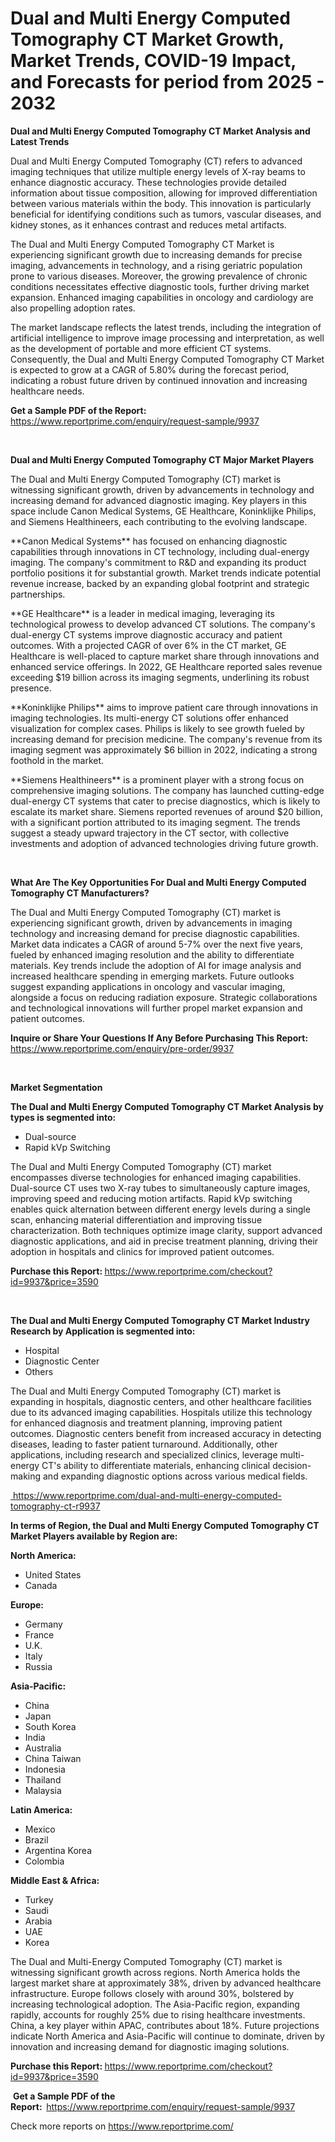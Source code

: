 <p><h1>Dual and Multi Energy Computed Tomography CT Market Growth, Market Trends, COVID-19 Impact, and Forecasts for period from 2025 - 2032</h1></p><p><strong>Dual and Multi Energy Computed Tomography CT Market Analysis and Latest Trends</strong></p>
<p><p>Dual and Multi Energy Computed Tomography (CT) refers to advanced imaging techniques that utilize multiple energy levels of X-ray beams to enhance diagnostic accuracy. These technologies provide detailed information about tissue composition, allowing for improved differentiation between various materials within the body. This innovation is particularly beneficial for identifying conditions such as tumors, vascular diseases, and kidney stones, as it enhances contrast and reduces metal artifacts.</p><p>The Dual and Multi Energy Computed Tomography CT Market is experiencing significant growth due to increasing demands for precise imaging, advancements in technology, and a rising geriatric population prone to various diseases. Moreover, the growing prevalence of chronic conditions necessitates effective diagnostic tools, further driving market expansion. Enhanced imaging capabilities in oncology and cardiology are also propelling adoption rates.</p><p>The market landscape reflects the latest trends, including the integration of artificial intelligence to improve image processing and interpretation, as well as the development of portable and more efficient CT systems. Consequently, the Dual and Multi Energy Computed Tomography CT Market is expected to grow at a CAGR of 5.80% during the forecast period, indicating a robust future driven by continued innovation and increasing healthcare needs.</p></p>
<p><strong>Get a Sample PDF of the Report:&nbsp;</strong> <a href="https://www.reportprime.com/enquiry/request-sample/9937?utm_campaign=3133&utm_medium=2&utm_source=Github&utm_content=ia&utm_term=20032025&utm_id=dual-and-multi-energy-computed-tomography-ct">https://www.reportprime.com/enquiry/request-sample/9937</a></p>
<p>&nbsp;</p>
<p><strong>Dual and Multi Energy Computed Tomography CT Major Market Players</strong></p>
<p><p>The Dual and Multi Energy Computed Tomography (CT) market is witnessing significant growth, driven by advancements in technology and increasing demand for advanced diagnostic imaging. Key players in this space include Canon Medical Systems, GE Healthcare, Koninklijke Philips, and Siemens Healthineers, each contributing to the evolving landscape.</p><p>**Canon Medical Systems** has focused on enhancing diagnostic capabilities through innovations in CT technology, including dual-energy imaging. The company's commitment to R&D and expanding its product portfolio positions it for substantial growth. Market trends indicate potential revenue increase, backed by an expanding global footprint and strategic partnerships.</p><p>**GE Healthcare** is a leader in medical imaging, leveraging its technological prowess to develop advanced CT solutions. The company's dual-energy CT systems improve diagnostic accuracy and patient outcomes. With a projected CAGR of over 6% in the CT market, GE Healthcare is well-placed to capture market share through innovations and enhanced service offerings. In 2022, GE Healthcare reported sales revenue exceeding $19 billion across its imaging segments, underlining its robust presence.</p><p>**Koninklijke Philips** aims to improve patient care through innovations in imaging technologies. Its multi-energy CT solutions offer enhanced visualization for complex cases. Philips is likely to see growth fueled by increasing demand for precision medicine. The company's revenue from its imaging segment was approximately $6 billion in 2022, indicating a strong foothold in the market.</p><p>**Siemens Healthineers** is a prominent player with a strong focus on comprehensive imaging solutions. The company has launched cutting-edge dual-energy CT systems that cater to precise diagnostics, which is likely to escalate its market share. Siemens reported revenues of around $20 billion, with a significant portion attributed to its imaging segment. The trends suggest a steady upward trajectory in the CT sector, with collective investments and adoption of advanced technologies driving future growth.</p></p>
<p>&nbsp;</p>
<p><strong>What Are The Key Opportunities For Dual and Multi Energy Computed Tomography CT Manufacturers?</strong></p>
<p><p>The Dual and Multi Energy Computed Tomography (CT) market is experiencing significant growth, driven by advancements in imaging technology and increasing demand for precise diagnostic capabilities. Market data indicates a CAGR of around 5-7% over the next five years, fueled by enhanced imaging resolution and the ability to differentiate materials. Key trends include the adoption of AI for image analysis and increased healthcare spending in emerging markets. Future outlooks suggest expanding applications in oncology and vascular imaging, alongside a focus on reducing radiation exposure. Strategic collaborations and technological innovations will further propel market expansion and patient outcomes.</p></p>
<p><strong>Inquire or Share Your Questions If Any Before Purchasing This Report:</strong> <a href="https://www.reportprime.com/enquiry/pre-order/9937?utm_campaign=3133&utm_medium=2&utm_source=Github&utm_content=ia&utm_term=20032025&utm_id=dual-and-multi-energy-computed-tomography-ct">https://www.reportprime.com/enquiry/pre-order/9937</a></p>
<p>&nbsp;</p>
<p><strong>Market Segmentation</strong></p>
<p><strong>The Dual and Multi Energy Computed Tomography CT Market Analysis by types is segmented into:</strong></p>
<p><ul><li>Dual-source</li><li>Rapid kVp Switching</li></ul></p>
<p><p>The Dual and Multi Energy Computed Tomography (CT) market encompasses diverse technologies for enhanced imaging capabilities. Dual-source CT uses two X-ray tubes to simultaneously capture images, improving speed and reducing motion artifacts. Rapid kVp switching enables quick alternation between different energy levels during a single scan, enhancing material differentiation and improving tissue characterization. Both techniques optimize image clarity, support advanced diagnostic applications, and aid in precise treatment planning, driving their adoption in hospitals and clinics for improved patient outcomes.</p></p>
<p><strong>Purchase this Report:&nbsp;</strong><a href="https://www.reportprime.com/checkout?id=9937&price=3590&utm_campaign=3133&utm_medium=2&utm_source=Github&utm_content=ia&utm_term=20032025&utm_id=dual-and-multi-energy-computed-tomography-ct">https://www.reportprime.com/checkout?id=9937&price=3590</a></p>
<p>&nbsp;</p>
<p><strong>The Dual and Multi Energy Computed Tomography CT Market Industry Research by Application is segmented into:</strong></p>
<p><ul><li>Hospital</li><li>Diagnostic Center</li><li>Others</li></ul></p>
<p><p>The Dual and Multi Energy Computed Tomography (CT) market is expanding in hospitals, diagnostic centers, and other healthcare facilities due to its advanced imaging capabilities. Hospitals utilize this technology for enhanced diagnosis and treatment planning, improving patient outcomes. Diagnostic centers benefit from increased accuracy in detecting diseases, leading to faster patient turnaround. Additionally, other applications, including research and specialized clinics, leverage multi-energy CT's ability to differentiate materials, enhancing clinical decision-making and expanding diagnostic options across various medical fields.</p></p>
<p><a href="https://www.reportprime.com/dual-and-multi-energy-computed-tomography-ct-r9937?utm_campaign=3133&utm_medium=2&utm_source=Github&utm_content=ia&utm_term=20032025&utm_id=dual-and-multi-energy-computed-tomography-ct">&nbsp;https://www.reportprime.com/dual-and-multi-energy-computed-tomography-ct-r9937</a></p>
<p><strong>In terms of Region, the Dual and Multi Energy Computed Tomography CT Market Players available by Region are:</strong></p>
<p>
    <p> <strong> North America: </strong>
        <ul>
            <li>United States</li>
            <li>Canada</li>
        </ul>
        </p> 
    <p> <strong> Europe: </strong>
        <ul>
            <li>Germany</li>
            <li>France</li>
            <li>U.K.</li>
            <li>Italy</li>
            <li>Russia</li>
        </ul>
        </p> 
    <p> <strong> Asia-Pacific: </strong>
        <ul>
            <li>China</li>
            <li>Japan</li>
            <li>South Korea</li>
            <li>India</li>
            <li>Australia</li>
            <li>China Taiwan</li>
            <li>Indonesia</li>
            <li>Thailand</li>
            <li>Malaysia</li>
        </ul>
        </p> 
    <p> <strong> Latin America: </strong>
        <ul>
            <li>Mexico</li>
            <li>Brazil</li>
            <li>Argentina Korea</li>
            <li>Colombia</li>
        </ul>
        </p> 
    <p> <strong> Middle East & Africa: </strong>
        <ul>
            <li>Turkey</li>
            <li>Saudi</li>
            <li>Arabia</li>
            <li>UAE</li>
            <li>Korea</li>
        </ul>
    </p>
    </p>
<p><p>The Dual and Multi-Energy Computed Tomography (CT) market is witnessing significant growth across regions. North America holds the largest market share at approximately 38%, driven by advanced healthcare infrastructure. Europe follows closely with around 30%, bolstered by increasing technological adoption. The Asia-Pacific region, expanding rapidly, accounts for roughly 25% due to rising healthcare investments. China, a key player within APAC, contributes about 18%. Future projections indicate North America and Asia-Pacific will continue to dominate, driven by innovation and increasing demand for diagnostic imaging solutions.</p></p>
<p><strong>Purchase this Report: </strong><a href="https://www.reportprime.com/checkout?id=9937&price=3590&utm_campaign=3133&utm_medium=2&utm_source=Github&utm_content=ia&utm_term=20032025&utm_id=dual-and-multi-energy-computed-tomography-ct">https://www.reportprime.com/checkout?id=9937&price=3590</a></p>
<p>&nbsp;<strong>Get a Sample PDF of the Report:&nbsp;&nbsp;</strong><a href="https://www.reportprime.com/enquiry/request-sample/9937?utm_campaign=3133&utm_medium=2&utm_source=Github&utm_content=ia&utm_term=20032025&utm_id=dual-and-multi-energy-computed-tomography-ct">https://www.reportprime.com/enquiry/request-sample/9937</a></p>
<p><strong></strong></p>
<p>Check more reports on <a href="https://www.reportprime.com/?utm_campaign=3133&utm_medium=2&utm_source=Github&utm_content=ia&utm_term=20032025&utm_id=dual-and-multi-energy-computed-tomography-ct">https://www.reportprime.com/</a></p>